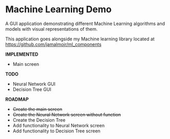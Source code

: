 # Machine Learning Demo #

A GUI application demonstrating different Machine Learning algorithms and models with visual representations of them.

This application goes alongside my Machine learning library located at https://github.com/jamalmoir/ml_components

**IMPLEMENTED**
- Main screen

**TODO**
- Neural Network GUI
- Decision Tree GUI

**ROADMAP**
- ~~Create the main screen~~
- ~~Create the Neural Network screen without function~~
- Create the Decision Tree 
- Add functionality to Neural Network screen
- Add functionality to Decision Tree screen
